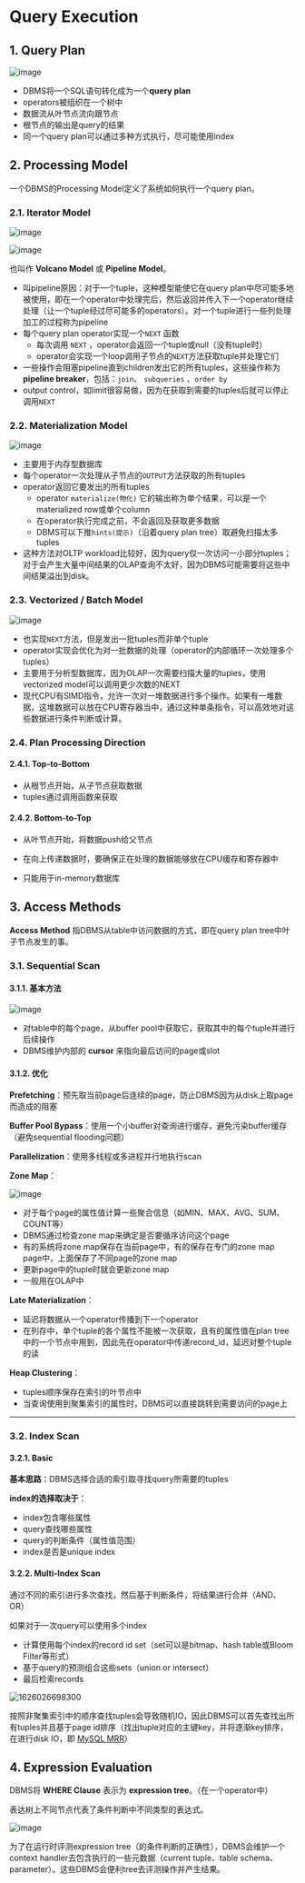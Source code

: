 # Query Execution

## 1. Query Plan

![image](https://user-images.githubusercontent.com/29897667/124396950-5a253c80-dd3f-11eb-80ee-97d956e72617.png)

- DBMS将一个SQL语句转化成为一个**query plan**
- operators被组织在一个树中
- 数据流从叶节点流向跟节点
- 根节点的输出是query的结果
- 同一个query plan可以通过多种方式执行，尽可能使用index

## 2. Processing Model

一个DBMS的Processing Model定义了系统如何执行一个query plan。

### 2.1. Iterator Model

![image](https://user-images.githubusercontent.com/29897667/124756964-ac44a880-df5f-11eb-85c5-4b8b570c9c25.png)

![image](https://user-images.githubusercontent.com/29897667/124756833-7f909100-df5f-11eb-81cb-b0999cc2ac19.png)

也叫作 **Volcano Model** 或 **Pipeline Model**。

- 叫pipeline原因：对于一个tuple，这种模型能使它在query plan中尽可能多地被使用，即在一个operator中处理完后，然后返回并传入下一个operator继续处理（让一个tuple经过尽可能多的operators）。对一个tuple进行一些列处理加工的过程称为pipeline
- 每个query plan operator实现一个`NEXT` 函数
  - 每次调用 `NEXT` ，operator会返回一个tuple或null（没有tuple时）
  - operator会实现一个loop调用子节点的`NEXT`方法获取tuple并处理它们
- 一些操作会阻塞pipeline直到children发出它的所有tuples，这些操作称为**pipeline breaker**，包括：`join`、 `subqueries` 、`order by`
- output control，如limit很容易做，因为在获取到需要的tuples后就可以停止调用`NEXT`

### 2.2. Materialization Model

![image](https://user-images.githubusercontent.com/29897667/124759116-e020cd80-df61-11eb-866e-e6eeb61a1991.png)

- 主要用于内存型数据库
- 每个operator一次处理从子节点的`OUTPUT`方法获取的所有tuples
- operator返回它要发出的所有tuples
  - operator `materialize(物化)` 它的输出称为单个结果，可以是一个materialized row或单个column
  - 在operator执行完成之前，不会返回及获取更多数据
  - DBMS可以下推`hints(提示)`（沿着query plan tree）取避免扫描太多tuples
- 这种方法对OLTP workload比较好，因为query仅一次访问一小部分tuples；对于会产生大量中间结果的OLAP查询不太好，因为DBMS可能需要将这些中间结果溢出到disk。

### 2.3. Vectorized / Batch Model

![image](https://user-images.githubusercontent.com/29897667/124763192-49a2db00-df66-11eb-8150-07f09e5dbf4f.png)

- 也实现`NEXT`方法，但是发出一批tuples而非单个tuple
- operator实现会优化为对一批数据的处理（operator的内部循环一次处理多个tuples）
- 主要用于分析型数据库，因为OLAP一次需要扫描大量的tuples，使用vectorized model可以调用更少次数的NEXT
- 现代CPU有SIMD指令，允许一次对一堆数据进行多个操作。如果有一堆数据，这堆数据可以放在CPU寄存器当中，通过这种单条指令，可以高效地对这些数据进行条件判断或计算。

### 2.4. Plan Processing Direction

#### 2.4.1. Top-to-Bottom

- 从根节点开始，从子节点获取数据
- tuples通过调用函数来获取

#### 2.4.2. Bottom-to-Top

- 从叶节点开始，将数据push给父节点

- 在向上传递数据时，要确保正在处理的数据能够放在CPU缓存和寄存器中
- 只能用于in-memory数据库

## 3. Access Methods

**Access Method** 指DBMS从table中访问数据的方式，即在query plan tree中叶子节点发生的事。

### 3.1. Sequential Scan

#### 3.1.1. 基本方法

![image](https://user-images.githubusercontent.com/29897667/124976624-1a719400-e062-11eb-83dc-a9115cda0276.png)

- 对table中的每个page，从buffer pool中获取它，获取其中的每个tuple并进行后续操作
- DBMS维护内部的 **cursor** 来指向最后访问的page或slot

#### 3.1.2. 优化

**Prefetching**：预先取当前page后连续的page，防止DBMS因为从disk上取page而造成的阻塞

**Buffer Pool Bypass**：使用一个小buffer对查询进行缓存，避免污染buffer缓存（避免sequential flooding问题）

**Parallelization**：使用多线程或多进程并行地执行scan

**Zone Map**：

![image](https://user-images.githubusercontent.com/29897667/125164277-f62dc880-e1c3-11eb-9c93-b347152702c3.png)

- 对于每个page的属性值计算一些聚合信息（如MIN、MAX、AVG、SUM、COUNT等）
- DBMS通过检查zone map来确定是否要循序访问这个page
- 有的系统将zone map保存在当前page中，有的保存在专门的zone map page中，上面保存了不同page的zone map
- 更新page中的tuple时就会更新zone map
- 一般用在OLAP中

**Late Materialization**：

- 延迟将数据从一个operator传播到下一个operator
- 在列存中，单个tuple的各个属性不能被一次获取，且有的属性值在plan tree中的一个节点中用到，因此先在operator中传递record_id，延迟对整个tuple的读

**Heap Clustering**：

- tuples顺序保存在索引的叶节点中
- 当查询使用到聚集索引的属性时，DBMS可以直接跳转到需要访问的page上

****

### 3.2. Index Scan

#### 3.2.1. Basic

**基本思路**：DBMS选择合适的索引取寻找query所需要的tuples

**index的选择取决于**：

- index包含哪些属性
- query查找哪些属性
- query的判断条件（属性值范围）
- index是否是unique index

#### 3.2.2. Multi-Index Scan

通过不同的索引进行多次查找，然后基于判断条件，将结果进行合并（AND、OR）

如果对于一次query可以使用多个index

- 计算使用每个index的record id set（set可以是bitmap、hash table或Bloom Filter等形式）
- 基于query的预测组合这些sets（union or intersect）
- 最后检索records

![1626026698300](C:\Users\XutongLi\AppData\Roaming\Typora\typora-user-images\1626026698300.png)

按照非聚集索引中的顺序查找tuples会导致随机IO，因此DBMS可以首先查找出所有tuples并且基于page id排序（找出tuple对应的主键key，并将逐渐key排序，在进行disk IO，即 [MySQL MRR](https://github.com/XutongLi/My_Document/issues/9#issuecomment-874611801)）

## 4. Expression Evaluation

DBMS将 **WHERE Clause** 表示为 **expression tree**。（在一个operator中）

表达树上不同节点代表了条件判断中不同类型的表达式。

![image](https://user-images.githubusercontent.com/29897667/125205672-01f9b780-e2b6-11eb-9edc-053d2e241596.png)

为了在运行时评测expression tree（的条件判断的正确性），DBMS会维护一个context handler去包含执行的一些元数据（current tuple、table schema、parameter）。这些DBMS会便利tree去评测操作并产生结果。

